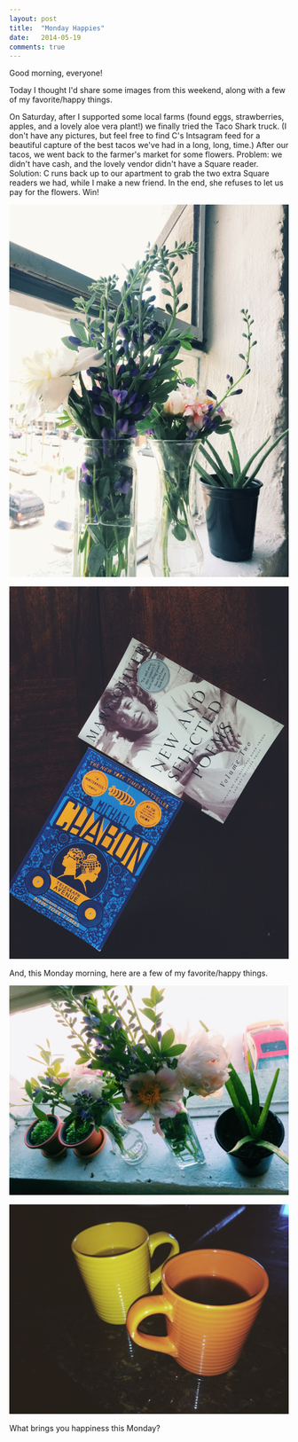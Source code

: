 ```yaml
---
layout: post
title:  "Monday Happies"
date:   2014-05-19
comments: true
---
```


Good morning, everyone!

Today I thought I'd share some images from this weekend, along with a few of my favorite/happy things.

On Saturday, after I supported some local farms (found eggs, strawberries, apples, and a lovely aloe vera plant!) we finally tried the Taco Shark truck. (I don't have any pictures, but feel free to find C's Intsagram feed for a beautiful capture of the best tacos we've had in a long, long, time.) After our tacos, we went back to the farmer's market for some flowers. Problem: we didn't have cash, and the lovely vendor didn't have a Square reader. Solution: C runs back up to our apartment to grab the two extra Square readers we had, while I make a new friend. In the end, she refuses to let us pay for the flowers. Win!

![At the rate I'm going, I will have at least one new plant every week!](/img/monday-flowers.jpg)

![Flowers in hand, we headed over to the truly Phantastic Books, where we picked up these two.](/img/monday-books.jpg)

And, this Monday morning, here are a few of my favorite/happy things.

![New family members.](/img/monday-plants.jpg)

![My happy mugs. I am drinking green tea, and C takes black coffee this morning.](/img/monday-mugs.jpg)

What brings you happiness this Monday?
